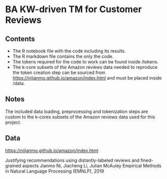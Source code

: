 # BA KW-driven TM for Customer Reviews

## Contents

- The R notebook file with the code including its results.
- The R markdown file contains the only the code.
- The tokens required for the code to work can be found inside /tokens.
- The k-core subsets of the Amazon reviews data needed to reproduce the token creation step can be sourced from https://nijianmo.github.io/amazon/index.html and must be placed inside /data.

## Notes

The included data loading, preprocessing and tokenization steps are custom to the k-cores subsets of the Amazon reviews data used for this project.

## Data

https://nijianmo.github.io/amazon/index.html

Justifying recommendations using distantly-labeled reviews and fined-grained aspects
Jianmo Ni, Jiacheng Li, Julian McAuley
Empirical Methods in Natural Language Processing (EMNLP), 2019
